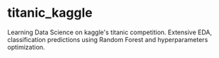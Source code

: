 # titanic_kaggle
Learning Data Science on kaggle's titanic competition. Extensive EDA, classification predictions using Random Forest and hyperparameters optimization.
